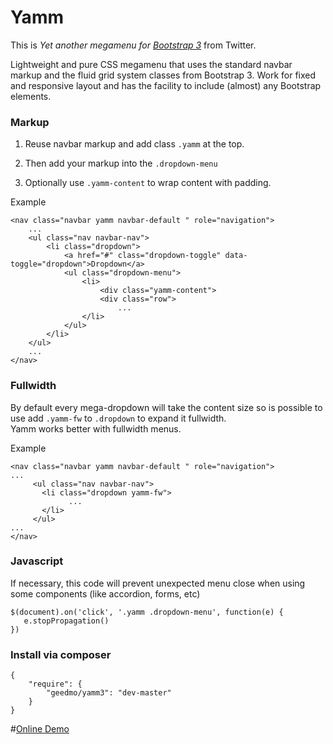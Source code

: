 # Yamm #


This is *Yet another megamenu for [Bootstrap 3](http://getbootstrap.com/)* from Twitter.   
   
Lightweight and pure CSS megamenu that uses the standard navbar markup and the fluid grid system classes from Bootstrap 3. Work for fixed and responsive layout and has the facility to include (almost) any Bootstrap elements.

### Markup

1. Reuse navbar markup and add class `.yamm` at the top.

2. Then add your markup into the `.dropdown-menu`

3. Optionally use `.yamm-content` to wrap content with padding.

Example

    <nav class="navbar yamm navbar-default " role="navigation">
        ...
        <ul class="nav navbar-nav">
            <li class="dropdown">
                <a href="#" class="dropdown-toggle" data-toggle="dropdown">Dropdown</a>
                <ul class="dropdown-menu">
                    <li>
                        <div class="yamm-content">
                        <div class="row"> 
                            ...
                    </li>
                </ul>
            </li>
        </ul>
        ...
    </nav>


### Fullwidth

By default every mega-dropdown will take the content size so is possible to use add `.yamm-fw` to `.dropdown` to expand it fullwidth.  
Yamm works better with fullwidth menus.

Example

    <nav class="navbar yamm navbar-default " role="navigation">
    ...
         <ul class="nav navbar-nav">
           <li class="dropdown yamm-fw">
                 ...
           </li>
         </ul>
    ...
    </nav>


### Javascript

If necessary, this code will prevent unexpected menu close when using some components (like accordion, forms, etc)

    $(document).on('click', '.yamm .dropdown-menu', function(e) {
       e.stopPropagation()
    })


### Install via composer

	{ 
		"require": {
			"geedmo/yamm3": "dev-master"
		}
	}

#[Online Demo](http://geedmo.github.io/yamm3)



